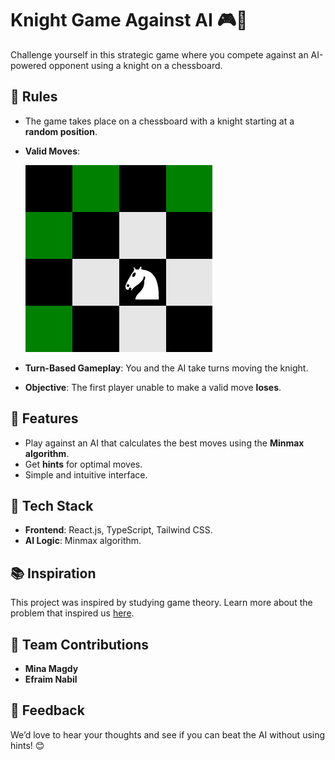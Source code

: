 # Knight Game Against AI 🎮🤖

Challenge yourself in this strategic game where you compete against an AI-powered opponent using a knight on a chessboard.  

## 📜 Rules
- The game takes place on a chessboard with a knight starting at a **random position**.  
- **Valid Moves**:
  
  ![Options Screen](src/assets/options.png)

- **Turn-Based Gameplay**: You and the AI take turns moving the knight.  
- **Objective**: The first player unable to make a valid move **loses**.

## 🚀 Features
- Play against an AI that calculates the best moves using the **Minmax algorithm**.  
- Get **hints** for optimal moves.  
- Simple and intuitive interface.

## 🎨 Tech Stack
- **Frontend**: React.js, TypeScript, Tailwind CSS.  
- **AI Logic**: Minmax algorithm.  

## 📚 Inspiration
This project was inspired by studying game theory. Learn more about the problem that inspired us [here](https://www.hackerrank.com/contests/5-days-of-game-theory/challenges/day-1-a-chessboard-game).

## 🙌 Team Contributions
- **Mina Magdy**
- **Efraim Nabil**

## 💬 Feedback
We’d love to hear your thoughts and see if you can beat the AI without using hints! 😊
